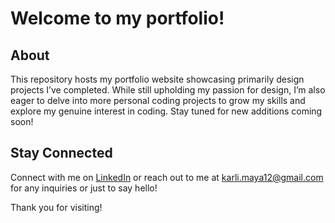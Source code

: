 # Welcome to my portfolio!

## About
This repository hosts my portfolio website showcasing primarily design projects I’ve completed. While still upholding my passion for design, I’m also eager to delve into more personal coding projects to grow my skills and explore my genuine interest in coding. Stay tuned for new additions coming soon!

## Stay Connected
Connect with me on [LinkedIn](https://www.linkedin.com/in/karlina-maya/) or reach out to me at karli.maya12@gmail.com for any inquiries or just to say hello!

Thank you for visiting!
